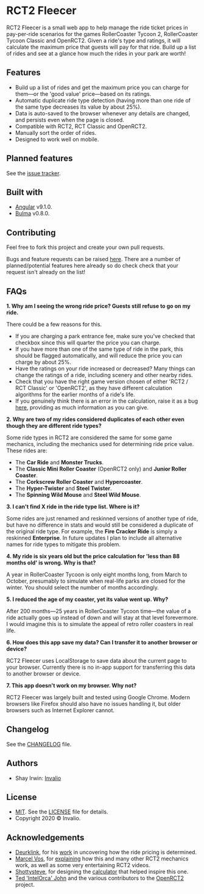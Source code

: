 # RCT2 Fleecer

RCT2 Fleecer is a small web app to help manage the ride ticket prices in pay-per-ride scenarios for the games RollerCoaster Tycoon 2, RollerCoaster Tycoon Classic and OpenRCT2. Given a ride's type and ratings, it will calculate the maximum price that guests will pay for that ride. Build up a list of rides and see at a glance how much the rides in your park are worth!

## Features

- Build up a list of rides and get the maximum price you can charge for them—or the 'good value' price—based on its ratings.
- Automatic duplicate ride type detection (having more than one ride of the same type decreases its value by about 25%).
- Data is auto-saved to the browser whenever any details are changed, and persists even when the page is closed.
- Compatible with RCT2, RCT Classic and OpenRCT2.
- Manually sort the order of rides.
- Designed to work well on mobile.

## Planned features

See the [issue tracker](https://github.com/invalio19/rct2-fleecer/issues).

## Built with

- [Angular](https://angular.io/) v9.1.0.
- [Bulma](https://bulma.io/) v0.8.0.

## Contributing

Feel free to fork this project and create your own pull requests.

Bugs and feature requests can be raised [here](https://github.com/invalio19/rct2-fleecer/issues). There are a number of planned/potential features here already so do check check that your request isn't already on the list!

## FAQs

**1. Why am I seeing the wrong ride price? Guests still refuse to go on my ride.**

There could be a few reasons for this.

- If you are charging a park entrance fee, make sure you've checked that checkbox since this will quarter the price you can charge.
- If you have more than one of the same type of ride in the park, this should be flagged automatically, and will reduce the price you can charge by about 25%.
- Have the ratings on your ride increased or decreased? Many things can change the ratings of a ride, including scenery and other nearby rides.
- Check that you have the right game version chosen of either 'RCT2 / RCT Classic' or 'OpenRCT2', as they have different calculation algorithms for the earlier months of a ride's life.
- If you genuinely think there is an error in the calculation, raise it as a bug [here](https://github.com/invalio19/rct2-fleecer/issues), providing as much information as you can give.

**2. Why are two of my rides considered duplicates of each other even though they are different ride types?**

Some ride types in RCT2 are considered the same for some game mechanics, including the mechanics used for determining ride price value. These rides are:

- The **Car Ride** and **Monster Trucks**.
- The **Classic Mini Roller Coaster** (OpenRCT2 only) and **Junior Roller Coaster**.
- The **Corkscrew Roller Coaster** and **Hypercoaster**.
- The **Hyper-Twister** and **Steel Twister**.
- The **Spinning Wild Mouse** and **Steel Wild Mouse**.

**3. I can't find X ride in the ride type list. Where is it?**

Some rides are just renamed and reskinned versions of another type of ride, but have no difference in stats and would still be considered a duplicate of the original ride type. For example, the **Fire Cracker Ride** is simply a reskinned **Enterprise**. In future updates I plan to include all alternative names for ride types to mitigate this problem.

**4. My ride is six years old but the price calculation for 'less than 88 months old' is wrong. Why is that?**

A year in RollerCoaster Tycoon is only eight months long, from March to October, presumably to simulate when real-life parks are closed for the winter. You should select the number of months accordingly.

**5. I reduced the age of my coaster, yet its value went up. Why?**

After 200 months—25 years in RollerCoaster Tycoon time—the value of a ride actually goes up instead of down and will stay at that level forevermore. I would imagine this is to simulate the appeal of retro roller coasters in real life.

**6. How does this app save my data? Can I transfer it to another browser or device?**

RCT2 Fleecer uses LocalStorage to save data about the current page to your browser. Currently there is no in-app support for transferring this data to another browser or device.

**7. This app doesn't work on my browser. Why not?**

RCT2 Fleecer was largely built and tested using Google Chrome. Modern browsers like Firefox should also have no issues handling it, but older browsers such as Internet Explorer cannot.

## Changelog

See the [CHANGELOG](https://github.com/invalio19/rct2-fleecer/blob/master/CHANGELOG.md) file.

## Authors

- Shay Irwin: [Invalio](https://github.com/invalio19)

## License

- [MIT](http://opensource.org/licenses/mit-license.php). See the [LICENSE](https://github.com/invalio19/rct2-fleecer/blob/master/LICENSE) file for details.
- Copyright 2020 &copy; Invalio.

## Acknowledgements

- [Deurklink](https://www.youtube.com/channel/UCcU9si2fIVJ-KoIDX9xYpdw), for his [work](https://forums.openrct2.org/topic/2737-guide-how-much-can-you-charge-for-your-rides/) in uncovering how the ride pricing is determined.
- [Marcel Vos](https://www.youtube.com/channel/UCBlXovStrlQkVA2xJEROUNg), for [explaining](https://www.youtube.com/watch?v=rUGUwZIr4n0) how this and many other RCT2 mechanics work, as well as some very entertaining RCT2 videos.
- [Shottysteve](https://www.youtube.com/shottysteve), for designing the [calculator](https://rct2calc.shottysteve.com/) that helped inspire this one.
- [Ted 'IntelOrca' John](http://intelorca.co.uk/) and the various contributors to the [OpenRCT2](https://openrct2.org/) project.